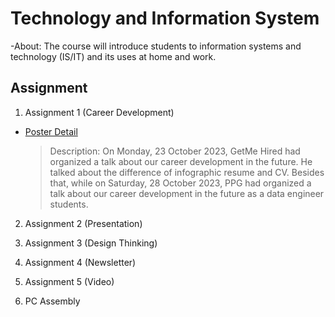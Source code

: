 # Technology and Information System
-About: The course will introduce students to information systems and technology (IS/IT) and its uses at home and work.

## **Assignment**
1) Assignment 1 (Career Development)
- [Poster Detail](Career%20Development%20(1).pdf)
  > Description:
  > On Monday, 23 October 2023, GetMe Hired had organized a talk about our career
development in the future. He talked about the difference of infographic resume and CV.
Besides that, while on Saturday, 28 October 2023, PPG had organized a talk about our career
development in the future as a data engineer students.
  

2) Assignment 2 (Presentation)

3) Assignment 3 (Design Thinking)

4) Assignment 4 (Newsletter)

5) Assignment 5 (Video)

6) PC Assembly
